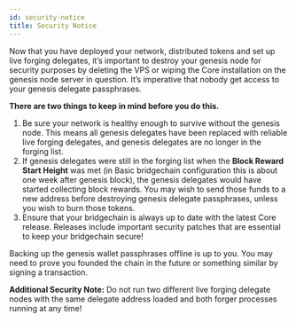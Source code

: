 ```yaml
---
id: security-notice
title: Security Notice
---
```


Now that you have deployed your network, distributed tokens and set up live forging delegates, it’s important to destroy your genesis node for security purposes by deleting the VPS or wiping the Core installation on the genesis node server in question. It’s imperative that nobody get access to your genesis delegate passphrases. 

**There are two things to keep in mind before you do this.**

1. Be sure your network is healthy enough to survive without the genesis node. This means all genesis delegates have been replaced with reliable live forging delegates, and genesis delegates are no longer in the forging list.
2. If genesis delegates were still in the forging list when the **Block Reward Start Height** was met (in Basic bridgechain configuration this is about one week after genesis block), the genesis delegates would have started collecting block rewards. You may wish to send those funds to a new address before destroying genesis delegate passphrases, unless you wish to burn those tokens.
3. Ensure that your bridgechain is always up to date with the latest Core release. Releases include important security patches that are essential to keep your bridgechain secure!

Backing up the genesis wallet passphrases offline is up to you. You may need to prove you founded the chain in the future or something similar by signing a transaction.

<div class="alert alert-error"><b>Additional Security Note:</b> Do not run two different live forging delegate nodes with the same delegate address loaded and both forger processes running at any time!</div>
